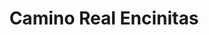 ---
title: Camino Real Encinitas
url: /camino-real-encinitas/
latitude: 33.065
longitude: -117.266
---